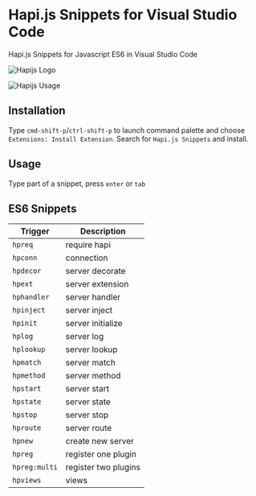 # Hapi.js Snippets for Visual Studio Code
Hapi.js Snippets for Javascript ES6 in Visual Studio Code

![Hapijs Logo](https://github.com/deerawan/vscode-hapijs-snippets/raw/master/images/hapijs-logo.png)

![Hapijs Usage](https://github.com/deerawan/vscode-hapijs-snippets/raw/master/images/usage.gif)

## Installation
Type `cmd-shift-p`/`ctrl-shift-p` to launch command palette and choose `Extensions: Install Extension`. Search for `Hapi.js Snippets` and install.

## Usage
Type part of a snippet, press `enter` or `tab`

## ES6 Snippets
| Trigger                    | Description |
| -------                    | ----------- |
| `hpreq`                    | require hapi |
| `hpconn`                   | connection |
| `hpdecor`                  | server decorate  |
| `hpext`                    | server extension |
| `hphandler`                | server handler |
| `hpinject`                 | server inject |
| `hpinit`                   | server initialize |
| `hplog`                    | server log |
| `hplookup`                 | server lookup |
| `hpmatch`                  | server match |
| `hpmethod`                 | server method |
| `hpstart`                  | server start |
| `hpstate`                  | server state |
| `hpstop`                   | server stop |
| `hproute`                  | server route |
| `hpnew`                    | create new server |
| `hpreg`                    | register one plugin |
| `hpreg:multi`              | register two plugins |
| `hpviews`                  | views |

